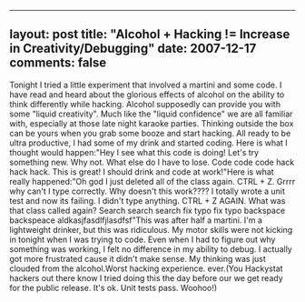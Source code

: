 
---
layout: post
title: "Alcohol + Hacking != Increase in Creativity/Debugging"
date: 2007-12-17
comments: false
---


Tonight I tried a little experiment that involved a martini and some code.  I have read and heard about the glorious effects of alcohol on the ability to think differently while hacking.  Alcohol supposedly can provide you with some "liquid creativity".  Much like the "liquid confidence" we are all familiar with, especially at those late night karaoke parties.  Thinking outside the box can be yours when you grab some booze and start hacking.  All ready to be ultra productive, I had some of my drink and started coding.  Here is what I thought would happen:"Hey I see what this code is doing!  Let's try something new.  Why not.  What else do I have to lose.  Code code code hack hack hack.  This is great!  I should drink and code at work!"Here is what really happened:"Oh god I just deleted all of the class again.  CTRL + Z.  Grrrr why can't I type correctly.  Why doesn't this work???? I totally wrote a unit test and now its failing.  I didn't type anything.  CTRL + Z AGAIN.  What was that class called again? Search search search fix typo fix typo backspace backspeace aldkasjfasdlfjlasdfsf"This was after half a martini.  I'm a lightweight drinker, but this was ridiculous.  My motor skills were not kicking in tonight when I was trying to code.  Even when I had to figure out why something was working, I felt no difference in my ability to debug.  I actually got more frustrated cause it didn't make sense.  My thinking was just clouded from the alcohol.Worst hacking experience.  ever.(You Hackystat hackers out there know I tried doing this the day before our we get ready for the public release.  It's ok.  Unit tests pass.  Woohoo!)


